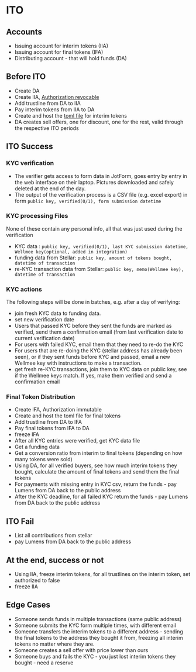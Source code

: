 # ITO

## Accounts
 * Issuing account for interim tokens (IIA)
 * Issuing account for final tokens  (IFA)
 * Distributing account - that will hold funds (DA)

## Before ITO
 * Create DA
 * Create IIA, [Authorization revocable](https://www.stellar.org/developers/guides/concepts/accounts.html#flags)
 * Add trustline from DA to IIA
 * Pay interim tokens from IIA to DA
 * Create and host the [toml file](https://www.stellar.org/developers/guides/concepts/stellar-toml.html) for interim tokens
 * DA creates sell offers, one for discount, one for the rest, valid through the respective ITO periods

## ITO Success

### KYC verification
 * The verifier gets access to form data in JotForm, goes entry by entry in the web interface on their laptop. Pictures downloaded and safely deleted at the end of the day.
 * The output of the verification process is a CSV file (e.g. excel export) in form `public key, verified(0/1), form submission datetime`

### KYC processing Files
None of these contain any personal info, all that was just used during the verification
 * KYC data : `public key, verified(0/1), last KYC submission datetime, Wellmee key(optional, added in integration)`
 * funding data from Stellar: `public key, amount of tokens bought, datetime of transaction`
 * re-KYC transaction data from Stellar: `public key, memo(Wellmee key), datetime of transaction`

### KYC actions
The following steps will be done in batches, e.g. after a day of verifying: 
 * join fresh KYC data to funding data.
 * set new verification date
 * Users that passed KYC before they sent the funds are marked as verified, send them a confirmation email (from last verification date to current verification date)
 * For users with failed KYC, email them that they need to re-do the KYC
 * For users that are re-doing the KYC (stellar address has already been seen), or if they sent funds before KYC and passed, email a new Wellmee key with instructions to make a transaction. 
 * get fresh re-KYC transactions, join them to KYC data on public key, see if the Wellmee keys match. If yes, make them verified and send a confirmation email

### Final Token Distribution
 * Create IFA, Authorization immutable
 * Create and host the toml file for final tokens
 * Add trustline from DA to IFA
 * Pay final tokens from IFA to DA
 * freeze IFA
 * After all KYC entries were verified, get KYC data file
 * Get a funding data
 * Get a conversion ratio from interim to final tokens (depending on how many tokens were sold)
 * Using DA, for all verified buyers, see how much interim tokens they bought, calculate the amount of final tokens and send them the final tokens
 * For payments with missing entry in KYC csv, return the funds - pay Lumens from DA back to the public address
 * After the KYC deadline, for all failed KYC return the funds - pay Lumens from DA back to the public address

## ITO Fail
 * List all contributions from stellar
 * pay Lumens from DA back to the public address

## At the end, success or not
 * Using IIA, freeze interim tokens, for all trustlines on the interim token, set authorized to false
 * freeze IIA 

## Edge Cases
 * Someone sends funds in multiple transactions (same public address)
 * Someone submits the KYC form multiple times, with different email
 * Someone transfers the interim tokens to a different address - sending the final tokens to the address they bought it from, freezing all interim tokens no matter where they are. 
 * Someone creates a sell offer with price lower than ours
 * Someone buys and fails the KYC - you just lost interim tokens they bought - need a reserve 




